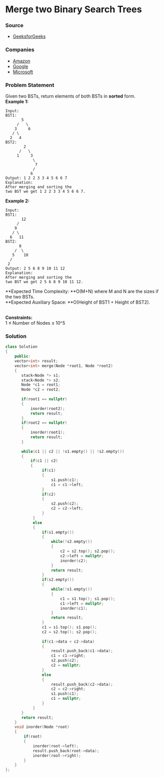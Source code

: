 # Merge two Binary Search Trees

### Source

* [GeeksforGeeks](https://practice.geeksforgeeks.org/problems/merge-two-bst-s/1#)

### Companies

* [Amazon](../../company-based-lists/amazon.md)
* [Google](../../company-based-lists/google.md)
* [Microsoft](../../company-based-lists/microsoft.md)

### Problem Statement

Given two BSTs, return elements of both BSTs in **sorted** form.\
 **Example 1:**

```
Input:
BST1:
       5
     /   \
    3     6
   / \
  2   4  
BST2:
        2
      /   \
     1     3
            \
             7
            /
           6
Output: 1 2 2 3 3 4 5 6 6 7
Explanation: 
After merging and sorting the
two BST we get 1 2 2 3 3 4 5 6 6 7.
```

**Example 2:**

```
Input:
BST1:
       12
     /   
    9
   / \    
  6   11
BST2:
      8
    /  \
   5    10
  /
 2
Output: 2 5 6 8 9 10 11 12
Explanation: 
After merging and sorting the
two BST we get 2 5 6 8 9 10 11 12.
```

**Expected Time Complexity: **O(M+N) where M and N are the sizes if the two BSTs.\
**Expected Auxiliary Space: **O(Height of BST1 + Height of BST2).

\
 **Constraints:**\
 1 ≤ Number of Nodes ≤ 10^5

### Solution

```cpp
class Solution
{
    public:
    vector<int> result;
    vector<int> merge(Node *root1, Node *root2)
    {
       stack<Node *> s1;
       stack<Node *> s2;
       Node *c1 = root1;
       Node *c2 = root2;
       
       if(root1 == nullptr)
       {
           inorder(root2);
           return result;
       }
       if(root2 == nullptr)
       {
           inorder(root1);
           return result;
       }
       
       while(c1 || c2 || !s1.empty() || !s2.empty())
       {
           if(c1 || c2)
           {
                if(c1)
                {
                    s1.push(c1);
                    c1 = c1->left;
                }
                if(c2)
                {
                    s2.push(c2);
                    c2 = c2->left;
                }
            }
            else
            {
                if(s1.empty())
                {
                    while(!s2.empty())
                    {
                        c2 = s2.top(); s2.pop();
                        c2->left = nullptr;
                        inorder(c2);
                    }
                    return result;
                }
                if(s2.empty())
                {
                    while(!s1.empty())
                    {
                        c1 = s1.top(); s1.pop();
                        c1->left = nullptr;
                        inorder(c1);
                    }
                    return result;
                }
                c1 = s1.top(); s1.pop();
                c2 = s2.top(); s2.pop();
                
                if(c1->data < c2->data)
                {
                    result.push_back(c1->data);
                    c1 = c1->right;
                    s2.push(c2);
                    c2 = nullptr;
                }
                else
                {
                    result.push_back(c2->data);
                    c2 = c2->right;
                    s1.push(c1);
                    c1 = nullptr;
                }
            }
       }
       return result;
    }
    void inorder(Node *root)
    {
        if(root)
        {
            inorder(root->left);
            result.push_back(root->data);
            inorder(root->right);
        }
    }
};
```
